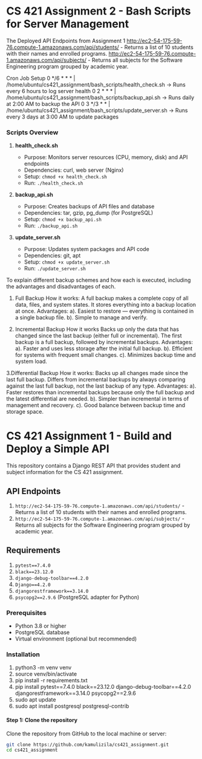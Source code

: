 # CS 421 Assignment 2 - Bash Scripts for Server Management
The Deployed API Endpoints from Assignment 1
http://ec2-54-175-59-76.compute-1.amazonaws.com/api/students/ - Returns a list of 10 students with their names and enrolled programs.
http://ec2-54-175-59-76.compute-1.amazonaws.com/api/subjects/ - Returns all subjects for the Software Engineering program grouped by academic year.

Cron Job Setup
0 */6 * * * | /home/ubuntu/cs421_assignment/bash_scripts/health_check.sh -> Runs every 6 hours to log server health
0 2 * * * | /home/ubuntu/cs421_assignment/bash_scripts/backup_api.sh -> Runs daily at 2:00 AM to backup the API
0 3 */3 * * | /home/ubuntu/cs421_assignment/bash_scripts/update_server.sh -> Runs every 3 days at 3:00 AM to update packages

### Scripts Overview
1. **health_check.sh**
   - Purpose: Monitors server resources (CPU, memory, disk) and API endpoints
   - Dependencies: curl, web server (Nginx)
   - Setup: `chmod +x health_check.sh`
   - Run: `./health_check.sh`

2. **backup_api.sh**
   - Purpose: Creates backups of API files and database
   - Dependencies: tar, gzip, pg_dump (for PostgreSQL)
   - Setup: `chmod +x backup_api.sh`
   - Run: `./backup_api.sh`

3. **update_server.sh**
   - Purpose: Updates system packages and API code
   - Dependencies: git, apt
   - Setup: `chmod +x update_server.sh`
   - Run: `./update_server.sh`

To explain different backup schemes and how each is executed, including the 
advantages and disadvantages of each.
1. Full Backup
How it works:
A full backup makes a complete copy of all data, files, and system states.
It stores everything into a backup location at once.
Advantages:
a). Easiest to restore — everything is contained in a single backup file.
b). Simple to manage and verify.

2. Incremental Backup
How it works
Backs up only the data that has changed since the last backup (either full or incremental).
The first backup is a full backup, followed by incremental backups.
Advantages:
a). Faster and uses less storage after the initial full backup.
b). Efficient for systems with frequent small changes.
c). Minimizes backup time and system load.

3.Differential Backup
How it works:
Backs up all changes made since the last full backup.
Differs from incremental backups by always comparing against the last full backup, not the last backup of any type.
Advantages:
a). Faster restores than incremental backups because only the full backup and the latest differential are needed.
b). Simpler than incremental in terms of management and recovery.
c). Good balance between backup time and storage space.
   
# CS 421 Assignment 1 - Build and Deploy a Simple API

This repository contains a Django REST API that provides student and subject information for the CS 421 assignment.

## API Endpoints

1. `http://ec2-54-175-59-76.compute-1.amazonaws.com/api/students/` - Returns a list of 10 students with their names and enrolled programs.
2. `http://ec2-54-175-59-76.compute-1.amazonaws.com/api/subjects/` - Returns all subjects for the Software Engineering program grouped by academic year.

## Requirements
1. `pytest==7.4.0`
2. `black==23.12.0`
3. `django-debug-toolbar==4.2.0`
4. `Django==4.2.0`
5. `djangorestframework==3.14.0`
6. `psycopg2==2.9.6` (PostgreSQL adapter for Python)

### Prerequisites

- Python 3.8 or higher
- PostgreSQL database
- Virtual environment (optional but recommended)

### Installation
1. python3 -m venv venv
2. source venv/bin/activate 
3. pip install -r requirements.txt
4. pip install pytest==7.4.0 black==23.12.0 django-debug-toolbar==4.2.0 djangorestframework==3.14.0 psycopg2==2.9.6
5. sudo apt update
6. sudo apt install postgresql postgresql-contrib

#### Step 1: Clone the repository

Clone the repository from GitHub to the local machine or server:

```bash
git clone https://github.com/kamulizila/cs421_assignment.git
cd cs421_assignment
